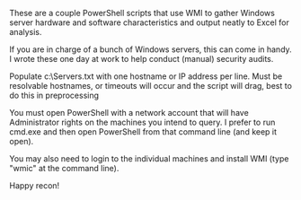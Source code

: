 These are a couple PowerShell scripts that use WMI to gather Windows server hardware and software characteristics and output neatly to Excel for analysis.

If you are in charge of a bunch of Windows servers, this can come in handy. I wrote these one day at work to help conduct (manual) security audits.

Populate c:\Servers.txt with one hostname or IP address per line. Must be resolvable hostnames, or timeouts will occur and the script will drag, best to do this in preprocessing

You must open PowerShell with a network account that will have Administrator rights on the machines you intend to query. I prefer to run cmd.exe and then open PowerShell from that command line (and keep it open).

You may also need to login to the individual machines and install WMI (type "wmic" at the command line).


Happy recon!
